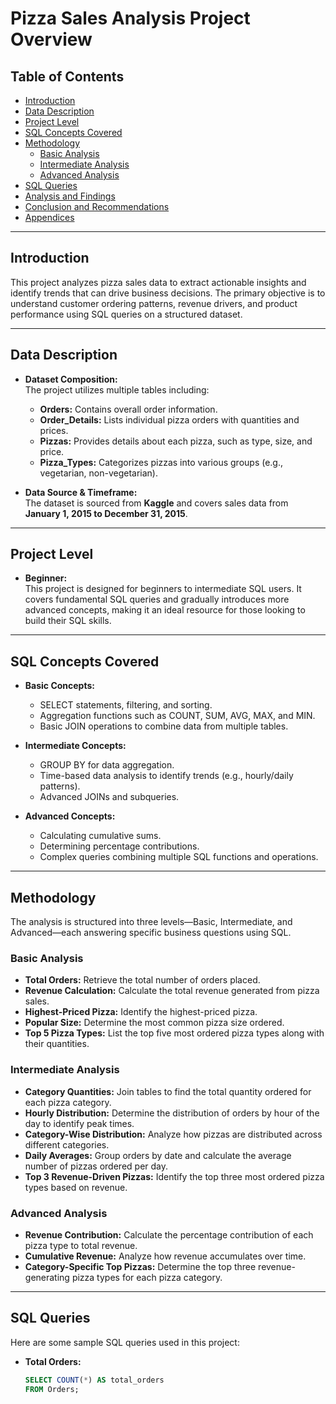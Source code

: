 # Pizza Sales Analysis Project Overview

## Table of Contents
- [Introduction](#introduction)
- [Data Description](#data-description)
- [Project Level](#project-level)
- [SQL Concepts Covered](#sql-concepts-covered)
- [Methodology](#methodology)
  - [Basic Analysis](#basic-analysis)
  - [Intermediate Analysis](#intermediate-analysis)
  - [Advanced Analysis](#advanced-analysis)
- [SQL Queries](#sql-queries)
- [Analysis and Findings](#analysis-and-findings)
- [Conclusion and Recommendations](#conclusion-and-recommendations)
- [Appendices](#appendices)

---

## Introduction
This project analyzes pizza sales data to extract actionable insights and identify trends that can drive business decisions. The primary objective is to understand customer ordering patterns, revenue drivers, and product performance using SQL queries on a structured dataset.

---

## Data Description
- **Dataset Composition:**  
  The project utilizes multiple tables including:
  - **Orders:** Contains overall order information.
  - **Order_Details:** Lists individual pizza orders with quantities and prices.
  - **Pizzas:** Provides details about each pizza, such as type, size, and price.
  - **Pizza_Types:** Categorizes pizzas into various groups (e.g., vegetarian, non-vegetarian).

- **Data Source & Timeframe:**  
  The dataset is sourced from **Kaggle** and covers sales data from **January 1, 2015 to December 31, 2015**.

---

## Project Level
- **Beginner:**  
  This project is designed for beginners to intermediate SQL users. It covers fundamental SQL queries and gradually introduces more advanced concepts, making it an ideal resource for those looking to build their SQL skills.

---

## SQL Concepts Covered
- **Basic Concepts:**  
  - SELECT statements, filtering, and sorting.
  - Aggregation functions such as COUNT, SUM, AVG, MAX, and MIN.
  - Basic JOIN operations to combine data from multiple tables.

- **Intermediate Concepts:**  
  - GROUP BY for data aggregation.
  - Time-based data analysis to identify trends (e.g., hourly/daily patterns).
  - Advanced JOINs and subqueries.

- **Advanced Concepts:**  
  - Calculating cumulative sums.
  - Determining percentage contributions.
  - Complex queries combining multiple SQL functions and operations.

---

## Methodology
The analysis is structured into three levels—Basic, Intermediate, and Advanced—each answering specific business questions using SQL.

### Basic Analysis
- **Total Orders:** Retrieve the total number of orders placed.
- **Revenue Calculation:** Calculate the total revenue generated from pizza sales.
- **Highest-Priced Pizza:** Identify the highest-priced pizza.
- **Popular Size:** Determine the most common pizza size ordered.
- **Top 5 Pizza Types:** List the top five most ordered pizza types along with their quantities.

### Intermediate Analysis
- **Category Quantities:** Join tables to find the total quantity ordered for each pizza category.
- **Hourly Distribution:** Determine the distribution of orders by hour of the day to identify peak times.
- **Category-Wise Distribution:** Analyze how pizzas are distributed across different categories.
- **Daily Averages:** Group orders by date and calculate the average number of pizzas ordered per day.
- **Top 3 Revenue-Driven Pizzas:** Identify the top three most ordered pizza types based on revenue.

### Advanced Analysis
- **Revenue Contribution:** Calculate the percentage contribution of each pizza type to total revenue.
- **Cumulative Revenue:** Analyze how revenue accumulates over time.
- **Category-Specific Top Pizzas:** Determine the top three revenue-generating pizza types for each pizza category.

---

## SQL Queries
Here are some sample SQL queries used in this project:

- **Total Orders:**
  ```sql
  SELECT COUNT(*) AS total_orders
  FROM Orders;
